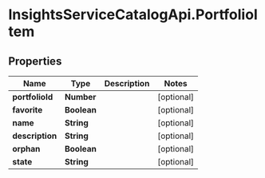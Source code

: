 # InsightsServiceCatalogApi.PortfolioItem

## Properties
Name | Type | Description | Notes
------------ | ------------- | ------------- | -------------
**portfolioId** | **Number** |  | [optional] 
**favorite** | **Boolean** |  | [optional] 
**name** | **String** |  | [optional] 
**description** | **String** |  | [optional] 
**orphan** | **Boolean** |  | [optional] 
**state** | **String** |  | [optional] 


